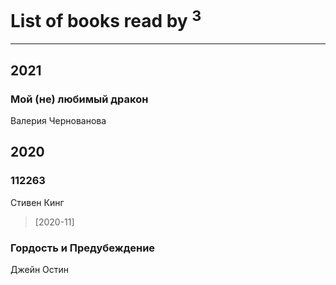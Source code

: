 # List of books read by [](https://plus.google.com/u/0/109746193906459706720/)<sup>3</sup>
---

## 2021

### Мой (не) любимый дракон
Валерия Чернованова



## 2020

### 112263
Стивен Кинг
> [2020-11] 


### Гордость и Предубеждение
Джейн Остин



